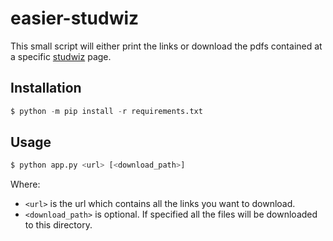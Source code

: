 # easier-studwiz
This small script will either print the links or download the pdfs contained at a specific [studwiz](https://www.studwiz.com/) page.

## Installation

```python
$ python -m pip install -r requirements.txt
```

## Usage

```python
$ python app.py <url> [<download_path>]
```

Where:

* `<url>` is the url which contains all the links you want to download.
* `<download_path>` is optional. If specified all the files will be downloaded to this directory.

